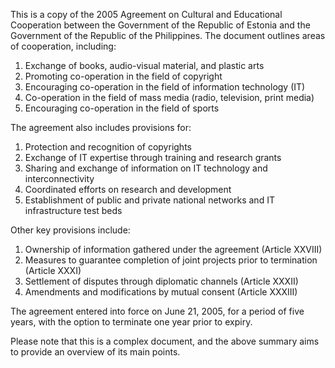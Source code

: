This is a copy of the 2005 Agreement on Cultural and Educational Cooperation between the Government of the Republic of Estonia and the Government of the Republic of the Philippines. The document outlines areas of cooperation, including:

1. Exchange of books, audio-visual material, and plastic arts
2. Promoting co-operation in the field of copyright
3. Encouraging co-operation in the field of information technology (IT)
4. Co-operation in the field of mass media (radio, television, print media)
5. Encouraging co-operation in the field of sports

The agreement also includes provisions for:

1. Protection and recognition of copyrights
2. Exchange of IT expertise through training and research grants
3. Sharing and exchange of information on IT technology and interconnectivity
4. Coordinated efforts on research and development
5. Establishment of public and private national networks and IT infrastructure test beds

Other key provisions include:

1. Ownership of information gathered under the agreement (Article XXVIII)
2. Measures to guarantee completion of joint projects prior to termination (Article XXXI)
3. Settlement of disputes through diplomatic channels (Article XXXII)
4. Amendments and modifications by mutual consent (Article XXXIII)

The agreement entered into force on June 21, 2005, for a period of five years, with the option to terminate one year prior to expiry.

Please note that this is a complex document, and the above summary aims to provide an overview of its main points.